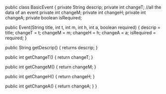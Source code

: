 public class BasicEvent {
  private String descrip;
  private int changeT;       //all the data of an event
  private int changeM;
  private int changeH;
  private int changeA;
  private boolean isRequired;

  public Event(String title, int t, int m, int h, int a, boolean required) {
    descrip = title;
    changeT = t;
    changeM = m;
    changeH = h;
    changeA = a;
    isRequired = required;
  }
  
  public String getDescrip() {
    returns descrip;
  }
  
  public int getChangeT() {
    return changeT;
  }
  
  public int getChangeM() {
    return changeM;
  }
  
  public int getChangeH() {
    return changeH;
  }
  
  public int getChangeA() {
    return changeA;
  }
}
